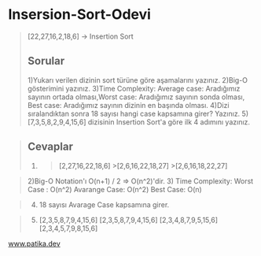 # Insersion-Sort-Odevi

>[22,27,16,2,18,6] -> Insertion Sort
>## Sorular ##
>1)Yukarı verilen dizinin sort türüne göre aşamalarını yazınız.
>2)Big-O gösterimini yazınız.
>3)Time Complexity: Average case: Aradığımız sayının ortada olması,Worst case: Aradığımız sayının sonda olması, Best case: Aradığımız sayının dizinin en başında olması.
>4)Dizi sıralandıktan sonra 18 sayısı hangi case kapsamına girer? Yazınız.
>5)[7,3,5,8,2,9,4,15,6] dizisinin Insertion Sort'a göre ilk 4 adımını yazınız.

>## Cevaplar ##
>1) >[2,27,16,22,18,6]
    >[2,6,16,22,18,27]
    >[2,6,16,18,22,27]
    
    
>2)Big-O Notation'ı O(n+1) / 2 => O(n^2)'dir.
>3) Time Complexity:
>Worst Case : O(n^2)
>Avarange Case: O(n^2)
>Best Case: O(n)

>4) 18 sayısı Avarage Case kapsamına girer.

>5) [2,3,5,8,7,9,4,15,6]
   >[2,3,5,8,7,9,4,15,6]
   >[2,3,4,8,7,9,5,15,6]
   >[2,3,4,5,7,9,8,15,6]

www.patika.dev
